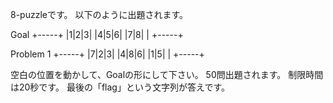 8-puzzleです。
以下のように出題されます。

Goal
+-----+
|1|2|3|
|4|5|6|
|7|8| |
+-----+

Problem 1
+-----+
|7|2|3|
|4|8|6|
|1|5| |
+-----+

空白の位置を動かして、Goalの形にして下さい。
50問出題されます。
制限時間は20秒です。
最後の「flag」という文字列が答えです。
